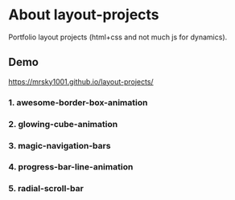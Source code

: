 # About layout-projects
Portfolio layout projects (html+css and not much js for dynamics).

## Demo
https://mrsky1001.github.io/layout-projects/

### 1. awesome-border-box-animation
### 2. glowing-cube-animation
### 3. magic-navigation-bars
### 4. progress-bar-line-animation
### 5. radial-scroll-bar
